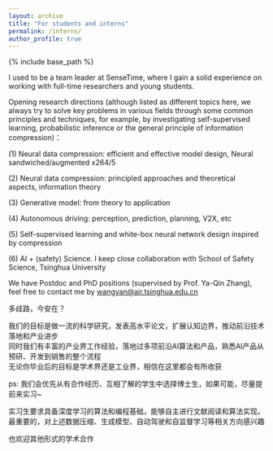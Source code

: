 ```yaml
---
layout: archive
title: "For students and interns"
permalink: /interns/
author_profile: true
---
```



{% include base_path %}


I used to be a team leader at SenseTime, where I gain a solid experience on working with full-time researchers and young students.

Opening research directions (although listed as different topics here, we always try to solve key problems in various fields through some common principles and techniques, for example, by investigating self-supervised learning, probabilistic inference or the general principle of information compression)：   

(1) Neural data compression: efficient and effective model design, Neural sandwiched/augmented x264/5  

(2) Neural data compression: principled approaches and theoretical aspects, information theory  

(3) Generative model: from theory to application  

(4) Autonomous driving: perception, prediction, planning, V2X, etc    

(5) Self-supervised learning and white-box neural network design inspired by compression    

(6) AI + (safety) Science. I keep close collaboration with School of Safety Science, Tsinghua University        

We have Postdoc and PhD positions (supervised by Prof. Ya-Qin Zhang), feel free to contact me by wangyan@air.tsinghua.edu.cn

多歧路，今安在？  

我们的目标是做一流的科学研究，发表高水平论文，扩展认知边界，推动前沿技术落地和产业进步   
同时我们有丰富的产业界工作经验，落地过多项前沿AI算法和产品，熟悉AI产品从预研、开发到销售的整个流程   
无论你毕业后的目标是学术界还是工业界，相信在这里都会有所收获

ps: 我们会优先从有合作经历、互相了解的学生中选择博士生，如果可能，尽量提前来实习~  

实习生要求具备深度学习的算法和编程基础，能够自主进行文献阅读和算法实现。最重要的，对上述数据压缩、生成模型、自动驾驶和自监督学习等相关方向感兴趣   

也欢迎其他形式的学术合作  
